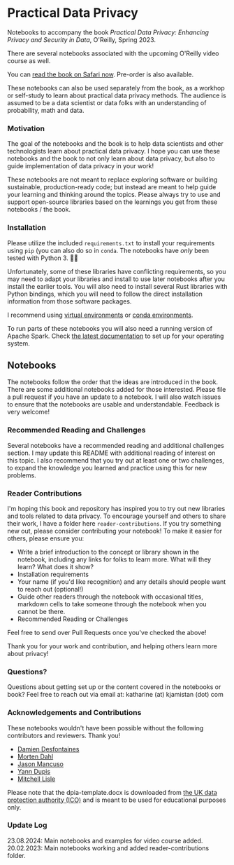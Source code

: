 # Practical Data Privacy

Notebooks to accompany the book _Practical Data Privacy: Enhancing Privacy and Security in Data_, O'Reilly, Spring 2023.

There are several notebooks associated with the upcoming O'Reilly video course as well.

You can [read the book on Safari now](https://www.oreilly.com/library/view/practical-data-privacy/9781098129453/). Pre-order is also available.

These notebooks can also be used separately from the book, as a workhop or self-study to learn about practical data privacy methods. The audience is assumed to be a data scientist or data folks with an understanding of probability, math and data. 

### Motivation

The goal of the notebooks and the book is to help data scientists and other technologists learn about practical data privacy. I hope you can use these notebooks and the book to not only learn about data privacy, but also to guide implementation of data privacy in your work!

These notebooks are not meant to replace exploring software or building sustainable, production-ready code; but instead are meant to help guide your learning and thinking around the topics. Please always try to use and support open-source libraries based on the learnings you get from these notebooks / the book.

### Installation

Please utilize the included `requirements.txt` to install your requirements using `pip` (you can also do so in `conda`. The notebooks have *only* been tested with Python 3. 🙌🏻

Unfortunately, some of these libraries have conflicting requirements, so you may need to adapt your libraries and install to use later notebooks after you install the earlier tools. You will also need to install several Rust libraries with Python bindings, which you will need to follow the direct installation information from those software packages.

I recommend using [virtual environments](https://packaging.python.org/en/latest/guides/installing-using-pip-and-virtual-environments/) or [conda environments](https://conda.io/docs/user-guide/tasks/manage-environments.html). 

To run parts of these notebooks you will also need a running version of Apache Spark. Check [the latest documentation](https://spark.apache.org/downloads.html) to set up for your operating system.


Notebooks
--------

The notebooks follow the order that the ideas are introduced in the book. There are some additional notebooks added for those interested. Please file a pull request if you have an update to a notebook. I will also watch issues to ensure that the notebooks are usable and understandable. Feedback is very welcome!

### Recommended Reading and Challenges

Several notebooks have a recommended reading and additional challenges section. I may update this README with additional reading of interest on this topic. I also recommend that you try out at least one or two challenges, to expand the knowledge you learned and practice using this for new problems.

### Reader Contributions

I'm hoping this book and repository has inspired you to try out new libraries and tools related to data privacy. To encourage yourself and others to share their work, I have a folder here `reader-contributions`. If you try something new out, please consider contributing your notebook! To make it easier for others, please ensure you:

- Write a brief introduction to the concept or library shown in the notebook, including any links for folks to learn more. What will they learn? What does it show?
- Installation requirements
- Your name (if you'd like recognition) and any details should people want to reach out (optional!)
- Guide other readers through the notebook with occasional titles, markdown cells to take someone through the notebook when you cannot be there.
- Recommended Reading or Challenges

Feel free to send over Pull Requests once you've checked the above!

Thank you for your work and contribution, and helping others learn more about privacy!

### Questions?

Questions about getting set up or the content covered in the notebooks or book? Feel free to reach out via email at: katharine (at) kjamistan (dot) com

### Acknowledgements and Contributions

These notebooks wouldn't have been possible without the following contributors and reviewers. Thank you!

- [Damien Desfontaines](https://desfontain.es/serious.html)
- [Morten Dahl](https://github.com/mortendahl)
- [Jason Mancuso](https://github.com/jvmncs)
- [Yann Dupis](https://github.com/yanndupis)
- [Mitchell Lisle](https://github.com/mitchelllisle)

Please note that the dpia-template.docx is downloaded from [the UK data protection authority (ICO)](https://ico.org.uk/for-organisations/uk-gdpr-guidance-and-resources/accountability-and-governance/guide-to-accountability-and-governance/accountability-and-governance/data-protection-impact-assessments/) and is meant to be used for educational purposes only.

### Update Log

23.08.2024: Main notebooks and examples for video course added.
20.02.2023: Main notebooks working and added reader-contributions folder.
